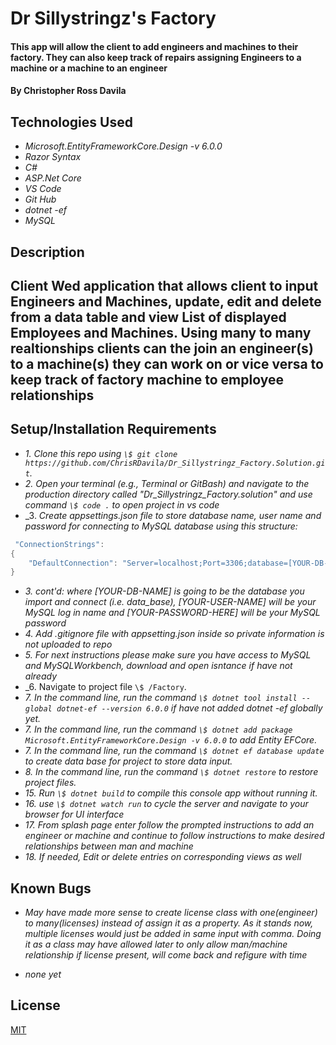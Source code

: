 # Dr Sillystringz's Factory

#### This app will allow the client to add engineers and machines to their factory. They can also keep track of repairs assigning Engineers to a machine or a machine to an engineer

#### By Christopher Ross Davila

## Technologies Used

* _Microsoft.EntityFrameworkCore.Design -v 6.0.0_
* _Razor Syntax_
* _C#_
* _ASP.Net Core_
* _VS Code_
* _Git Hub_
* _dotnet -ef_
* _MySQL_


## Description
## Client Wed application that allows client to input Engineers and Machines, update, edit and delete from a data table and view List of displayed Employees and Machines. Using many to many realtionships clients can the join an engineer(s) to a machine(s) they can work on or vice versa to keep track of factory machine to employee relationships

## Setup/Installation Requirements


* _1. Clone this repo using `\$ git clone https://github.com/ChrisRDavila/Dr_Sillystringz_Factory.Solution.git`._
* _2. Open your terminal (e.g., Terminal or GitBash) and navigate to the production directory called "Dr_Sillystringz_Factory.solution" and use command `\$ code .` to open project in vs code_
* _3. _Create appsettings.json file to store database name, user name and password for connecting to MySQL database using this structure:_
```cs
 "ConnectionStrings": 
{
    "DefaultConnection": "Server=localhost;Port=3306;database=[YOUR-DB-NAME];uid=[YOUR-USER-HERE];pwd=[YOUR-PASSWORD-HERE];"
}
```
* _3. cont'd: where [YOUR-DB-NAME] is going to be the database you import and connect (i.e. data_base), [YOUR-USER-NAME] will be your MySQL log in name and [YOUR-PASSWORD-HERE] will be your MySQL password_
* _4. Add .gitignore file with appsetting.json inside so private information is not uploaded to repo_
* _5. For next instructions please make sure you have access to MySQL and MySQLWorkbench, download and open isntance if have not already_
* _6. Navigate to project file `\$ /Factory`.
* _7. In the command line, run the command `\$ dotnet tool install --global dotnet-ef --version 6.0.0` if have not added dotnet -ef globally yet._
* _7. In the command line, run the command `\$ dotnet add package Microsoft.EntityFrameworkCore.Design -v 6.0.0` to add Entity EFCore._
* _7. In the command line, run the command `\$ dotnet ef database update` to create data base for project to store data input._
* _8. In the command line, run the command `\$ dotnet restore` to restore project files._
* _15. Run `\$ dotnet build` to compile this console app without running it._
* _16. use `\$ dotnet watch run` to cycle the server and navigate to your browser for UI interface_
* _17. From splash page enter follow the prompted instructions to add an engineer or machine and continue to follow instructions to make desired relationships between man and machine_
* _18. If needed, Edit or delete entries on corresponding views as well_


## Known Bugs

* _May have made more sense to create license class with one(engineer) to many(licenses) instead of assign it as a property.  As it stands now, multiple licenses would just be added in same input with comma.  Doing it as a class may have allowed later to only allow man/machine relationship if license present, will come back and refigure with time_

* _none yet_
## License
[MIT](https://github.com/ChrisRDavila/Dr_Sillystringz_Factory.Solution/blob/main/License.txt)
